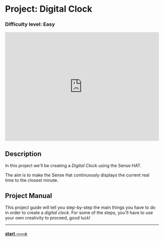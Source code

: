 # Project: **Digital Clock**

### Difficulty level: Easy

<iframe src="https://trinket.io/embed/python/d34c567969?runOption=run" width="100%" height="356" frameborder="0" marginwidth="0" marginheight="0" allowfullscreen></iframe>

## Description

In this project we'll be creating a *Digital Clock* using the Sense HAT. 

The aim is to make the Sense Hat continuously displays the current real time to the closest minute.  

## Project Manual

This project guide will tell you step-by-step the main things you have to do
in order to create a _digital clock_. For some of the steps, you'll have to
use your own creativity to proceed, good luck!

---

#### [start --->](section_2.md)
